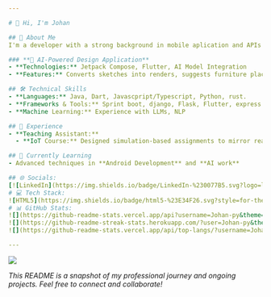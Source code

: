 ```yaml
---

# 👋 Hi, I'm Johan

## 🚀 About Me
I'm a developer with a strong background in mobile aplication and APIs desing. My expertise lies in software development, machine learning, and innovative design applications. I am particularly passionate about **Android Development** and **web work**.

### **🔹 AI-Powered Design Application**
- **Technologies:** Jetpack Compose, Flutter, AI Model Integration  
- **Features:** Converts sketches into renders, suggests furniture placement, and offers decor ideas.

## 🛠️ Technical Skills
- **Languages:** Java, Dart, Javascpript/Typescript, Python, rust.    
- **Frameworks & Tools:** Sprint boot, django, Flask, Flutter, express.  
- **Machine Learning:** Experience with LLMs, NLP

## 🎯 Experience
- **Teaching Assistant:**
  - **IoT Course:** Designed simulation-based assignments to mirror real-world IoT scenarios.

## 🌱 Currently Learning
- Advanced techniques in **Android Development** and **AI work**

## 🌐 Socials:
[![LinkedIn](https://img.shields.io/badge/LinkedIn-%230077B5.svg?logo=linkedin&logoColor=white)](https://www.linkedin.com/in/johan-beltran-backend-dev) 
# 💻 Tech Stack:
![HTML5](https://img.shields.io/badge/html5-%23E34F26.svg?style=for-the-badge&logo=html5&logoColor=white) ![Java](https://img.shields.io/badge/java-%23ED8B00.svg?style=for-the-badge&logo=openjdk&logoColor=white) ![Kotlin](https://img.shields.io/badge/kotlin-%237F52FF.svg?style=for-the-badge&logo=kotlin&logoColor=white) ![Python](https://img.shields.io/badge/python-3670A0?style=for-the-badge&logo=python&logoColor=ffdd54) ![PowerShell](https://img.shields.io/badge/PowerShell-%235391FE.svg?style=for-the-badge&logo=powershell&logoColor=white) ![Django](https://img.shields.io/badge/django-%23092E20.svg?style=for-the-badge&logo=django&logoColor=white) ![MySQL](https://img.shields.io/badge/mysql-%2300000f.svg?style=for-the-badge&logo=mysql&logoColor=white) ![MongoDB](https://img.shields.io/badge/MongoDB-%234ea94b.svg?style=for-the-badge&logo=mongodb&logoColor=white) ![SQLite](https://img.shields.io/badge/sqlite-%2307405e.svg?style=for-the-badge&logo=sqlite&logoColor=white) ![NumPy](https://img.shields.io/badge/numpy-%23013243.svg?style=for-the-badge&logo=numpy&logoColor=white) ![Mosquitto](https://img.shields.io/badge/mosquitto-%233C5280.svg?style=for-the-badge&logo=eclipsemosquitto&logoColor=white) ![Kubernetes](https://img.shields.io/badge/kubernetes-%23326ce5.svg?style=for-the-badge&logo=kubernetes&logoColor=white) ![Arduino](https://img.shields.io/badge/-Arduino-00979D?style=for-the-badge&logo=Arduino&logoColor=white) ![Docker](https://img.shields.io/badge/docker-%230db7ed.svg?style=for-the-badge&logo=docker&logoColor=white) ![Raspberry Pi](https://img.shields.io/badge/-RaspberryPi-C51A4A?style=for-the-badge&logo=Raspberry-Pi)
# 📊 GitHub Stats:
![](https://github-readme-stats.vercel.app/api?username=Johan-py&theme=dark&hide_border=false&include_all_commits=true&count_private=true)<br/>
![](https://github-readme-streak-stats.herokuapp.com/?user=Johan-py&theme=dark&hide_border=false)<br/>
![](https://github-readme-stats.vercel.app/api/top-langs/?username=Johan-py&theme=dark&hide_border=false&include_all_commits=true&count_private=true&layout=compact)

---
```

[![](https://visitcount.itsvg.in/api?id=srvn-nm&icon=0&color=0)](https://visitcount.itsvg.in)

_This README is a snapshot of my professional journey and ongoing projects. Feel free to connect and collaborate!_

<!-- Proudly created with GPRM ( https://gprm.itsvg.in ) -->
